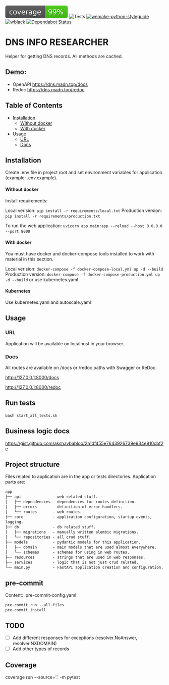 ![coverage](.github/assets/coverage.svg)
![Tests](https://github.com/dmitry-naumenko/dns-info-researcher/workflows/Deploy/badge.svg)
[![wemake-python-styleguide](https://img.shields.io/badge/style-wemake-000000.svg)](https://github.com/wemake-services/wemake-python-styleguide)
[![wblack](https://img.shields.io/badge/code%20style-black-000000.svg)](https://github.com/ambv/black)
[![Dependabot Status](https://img.shields.io/badge/Dependabot-active-brightgreen.svg)](https://dependabot.com)

# DNS INFO RESEARCHER

Helper for getting DNS records. All methods are cached.

## Demo:

- OpenAPI
  https://dns.madn.top/docs
- Redoc
  https://dns.madn.top/redoc

## Table of Contents

- [Installation](#installation)
  - [Without docker](#without-docker)
  - [With docker](#with-docker)
- [Usage](#usage)
  - [URL](#url)
  - [Docs](#docs)

## Installation

Create .env file in project root and set environment variables for application (example: .env.example).

#### Without docker

Install requirements:

Local verision:
`pip install -r requirements/local.txt`
Production version:
`pip install -r requirements/production.txt`

To run the web application:
`uvicorn app.main:app --reload --host 0.0.0.0 --port 8000`

#### With docker

You must have docker and docker-compose tools installed to work with material in this section.

Local verision:
`docker-compose -f docker-compose-local.yml up -d --build`
Production version:
`docker-compose -f docker-compose-production.yml up -d --build`
or use kubernetes.yaml

#### Kubernetes

Use kubernetes.yaml and autoscale.yaml

## Usage

### URL

Application will be available on localhost in your browser.

### Docs

All routes are available on /docs or /redoc paths with Swagger or ReDoc.

http://127.0.0.1:8000/docs

http://127.0.0.1:8000/redoc

## Run tests

`bash start_all_tests.sh`

## Business logic docs

https://gist.github.com/akshaybabloo/2a1df455e7643926739e934e910cbf2e

## Project structure

Files related to application are in the app or tests directories. Application parts are:

```
app
├── api              - web related stuff.
│   ├── dependencies - dependencies for routes definition.
│   ├── errors       - definition of error handlers.
│   └── routes       - web routes.
├── core             - application configuration, startup events, logging.
├── db               - db related stuff.
│   ├── migrations   - manually written alembic migrations.
│   └── repositories - all crud stuff.
├── models           - pydantic models for this application.
│   ├── domain       - main models that are used almost everywhere.
│   └── schemas      - schemas for using in web routes.
├── resources        - strings that are used in web responses.
├── services         - logic that is not just crud related.
└── main.py          - FastAPI application creation and configuration.
```

## pre-commit

Content: .pre-commit-config.yaml

```
pre-commit run --all-files
pre-commit install
```

## TODO

- [ ] Add different responses for exceptions (resolver.NoAnswer, resolver.NXDOMAIN)
- [ ] Add other types of records

## Coverage

coverage run --source='.' -m pytest
